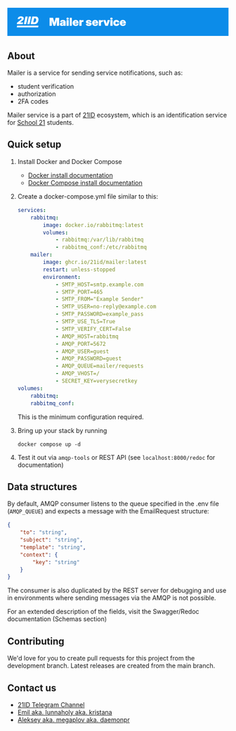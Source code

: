 ![21ID Mailer Service](./misc/images/banner.png)

## About

Mailer is a service for sending service notifications, such as:

- student verification
- authorization
- 2FA codes

Mailer service is a part of [21ID](https://21id.uz) ecosystem, which is an identification service for [School 21](https://21-school.uz) students.

## Quick setup

1. Install Docker and Docker Compose
    - [Docker install documentation](https://docs.docker.com/install/)
    - [Docker Compose install documentation](https://docs.docker.com/compose/install/)
2. Create a docker-compose.yml file similar to this:
    ```yml
    services:
        rabbitmq:
            image: docker.io/rabbitmq:latest
            volumes:
                - rabbitmq:/var/lib/rabbitmq
                - rabbitmq_conf:/etc/rabbitmq
        mailer:
            image: ghcr.io/21id/mailer:latest
            restart: unless-stopped
            environment:
                - SMTP_HOST=smtp.example.com
                - SMTP_PORT=465
                - SMTP_FROM="Example Sender"
                - SMTP_USER=no-reply@example.com
                - SMTP_PASSWORD=example_pass
                - SMTP_USE_TLS=True
                - SMTP_VERIFY_CERT=False
                - AMQP_HOST=rabbitmq
                - AMQP_PORT=5672
                - AMQP_USER=guest
                - AMQP_PASSWORD=guest
                - AMQP_QUEUE=mailer/requests
                - AMQP_VHOST=/
                - SECRET_KEY=verysecretkey
    volumes:
        rabbitmq:
        rabbitmq_conf:
    ```

    This is the minimum configuration required.
3. Bring up your stack by running
    ```
    docker compose up -d
    ```
4. Test it out via `amqp-tools` or REST API (see `localhost:8000/redoc` for documentation)

## Data structures
By default, AMQP consumer listens to the queue specified in the .env file (`AMQP_QUEUE`) and expects a message with the EmailRequest structure:
```json
{
    "to": "string",
    "subject": "string",
    "template": "string",
    "context": {
        "key": "string"
    }
}
```

The consumer is also duplicated by the REST server for debugging and use in environments where sending messages via the AMQP is not possible.

For an extended description of the fields, visit the Swagger/Redoc documentation (Schemas section)

## Contributing
We'd love for you to create pull requests for this project from the development branch. Latest releases are created from the main branch.

## Contact us
- [21ID Telegram Channel](https://t.me/ident21)
- [Emil aka. lunnaholy aka. kristana](https://t.me/lunnaholy)
- [Aleksey aka. megaplov aka. daemonpr](https://t.me/megaplov)